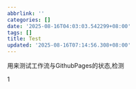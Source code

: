 ```yaml
---
abbrlink: ''
categories: []
date: '2025-08-16T04:03:03.542299+08:00'
tags: []
title: Test
updated: '2025-08-16T07:14:56.308+08:00'
---
```

用来测试工作流与GithubPages的状态,检测

1
